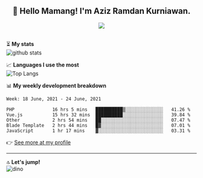 <h2 align="center">👋 Hello Mamang! I'm Aziz Ramdan Kurniawan.</h2>  
<p align="center">
  <img src="https://komarev.com/ghpvc/?username=azizramdan"> <br><br>
</p>
    
⏳ **My stats**  
![github stats](https://github-readme-stats.vercel.app/api?username=azizramdan&show_icons=true&count_private=true&title_color=000&hide_border=true&hide_title=true)  

📈 **Languages I use the most**  
![Top Langs](https://github-readme-stats.vercel.app/api/top-langs/?username=azizramdan&layout=compact&langs_count=6&hide=tsql&hide_border=true&hide_title=true&exclude_repo=Futsal-Go,Futsal-Go-Admin,Sistem-Informasi-Sensus-Harian-Rawat-Inap)  

📊 **My weekly development breakdown**
<!--START_SECTION:waka-->
```text
Week: 18 June, 2021 - 24 June, 2021

PHP              16 hrs 5 mins   ██████████▒░░░░░░░░░░░░░░   41.26 % 
Vue.js           15 hrs 32 mins  ██████████░░░░░░░░░░░░░░░   39.84 % 
Other            2 hrs 54 mins   ██░░░░░░░░░░░░░░░░░░░░░░░   07.47 % 
Blade Template   2 hrs 44 mins   █▓░░░░░░░░░░░░░░░░░░░░░░░   07.01 % 
JavaScript       1 hr 17 mins    ▓░░░░░░░░░░░░░░░░░░░░░░░░   03.31 % 
```
<!--END_SECTION:waka-->
👉 [See more at my profile](https://wakatime.com/@azizramdan)
***
🔝 **Let's jump!**  
![dino](https://raw.githubusercontent.com/azizramdan/azizramdan/master/dino.gif)  
